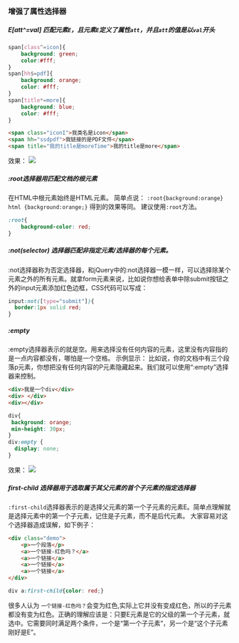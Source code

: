 ### 增强了属性选择器

##### E[att^=val] 匹配元素`E`，且元素`E`定义了属性`att`，并且`att`的值是以`val`开头

```css
span[class^=icon]{
    background: green;
    color:#fff;
}
span[hh$=pdf]{
    background: orange;
    color: #fff;
}
span[title*=more]{
    background: blue;
    color: #fff;
}        
```

```html
<span class="iconI">我类名是icon</span>
<span hh="ssdpdf">我链接的是PDF文件</span>
<span title="我的title是moreTime">我的title是more</span>
```
效果：
![](https://fengzhua-1300368835.cos.ap-chengdu.myqcloud.com/WechatIMG21950.png)

##### :root选择器用匹配文档的根元素
在HTML中根元素始终是HTML元素。
简单点说： `:root{background:orange}` `html {background:orange;}` 得到的效果等同。 建议使用`:root`方法。
```css
:root{
    background-color: red;
}
```

##### :not(selector) 选择器匹配非指定元素/选择器的每个元素。
:not选择器称为否定选择器，和jQuery中的:not选择器一模一样，可以选择除某个元素之外的所有元素。就拿form元素来说，比如说你想给表单中除submit按钮之外的input元素添加红色边框，CSS代码可以写成：

```css
input:not([type="submit"]){
  border:1px solid red;
}
```

##### :empty 
:empty选择器表示的就是空。用来选择没有任何内容的元素，这里没有内容指的是一点内容都没有，哪怕是一个空格。 示例显示： 比如说，你的文档中有三个段落p元素，你想把没有任何内容的P元素隐藏起来。我们就可以使用“:empty”选择器来控制。

```html
<div>我是一个div</div>
<div> </div>
<div></div>​
```

```css
div{
 background: orange;
 min-height: 30px;
}
div:empty {
  display: none;
}​
```
效果：
![](https://fengzhua-1300368835.cos.ap-chengdu.myqcloud.com/WechatIMG76.png)

##### first-child 选择器用于选取属于其父元素的首个子元素的指定选择器
`:first-child`选择器表示的是选择父元素的第一个子元素的元素E。简单点理解就是选择元素中的第一个子元素，记住是子元素，而不是后代元素。 大家容易对这个选择器造成误解，如下例子：
```html
<div class="demo">
    <p>一个段落</p>
    <a>一个链接-红色吗？</a>
    <a>一个链接</a>
    <a>一个链接</a>
    <a>一个链接</a>
</div>
```
```css
div a:first-child{color: red;}
```
很多人认为 `一个链接-红色吗？`会变为红色,实际上它并没有变成红色，所以的子元素都没有变为红色。正确的理解应该是：只要E元素是它的父级的第一个子元素，就选中。它需要同时满足两个条件，一个是“第一个子元素”，另一个是“这个子元素刚好是E”。
